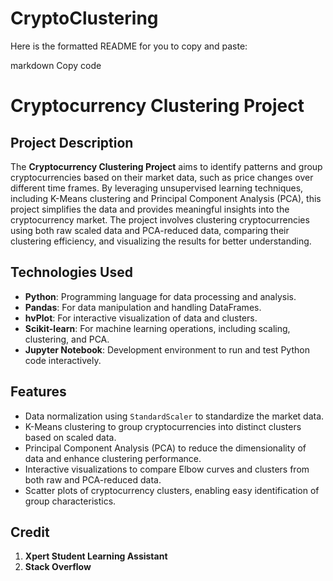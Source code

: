 # CryptoClustering


Here is the formatted README for you to copy and paste:

markdown
Copy code
# Cryptocurrency Clustering Project

## Project Description
The **Cryptocurrency Clustering Project** aims to identify patterns and group cryptocurrencies based on their market data, such as price changes over different time frames. By leveraging unsupervised learning techniques, including K-Means clustering and Principal Component Analysis (PCA), this project simplifies the data and provides meaningful insights into the cryptocurrency market. The project involves clustering cryptocurrencies using both raw scaled data and PCA-reduced data, comparing their clustering efficiency, and visualizing the results for better understanding.

## Technologies Used
- **Python**: Programming language for data processing and analysis.
- **Pandas**: For data manipulation and handling DataFrames.
- **hvPlot**: For interactive visualization of data and clusters.
- **Scikit-learn**: For machine learning operations, including scaling, clustering, and PCA.
- **Jupyter Notebook**: Development environment to run and test Python code interactively.

## Features
- Data normalization using `StandardScaler` to standardize the market data.
- K-Means clustering to group cryptocurrencies into distinct clusters based on scaled data.
- Principal Component Analysis (PCA) to reduce the dimensionality of data and enhance clustering performance.
- Interactive visualizations to compare Elbow curves and clusters from both raw and PCA-reduced data.
- Scatter plots of cryptocurrency clusters, enabling easy identification of group characteristics.

## Credit

1. **Xpert Student Learning Assistant**
2. **Stack Overflow**
